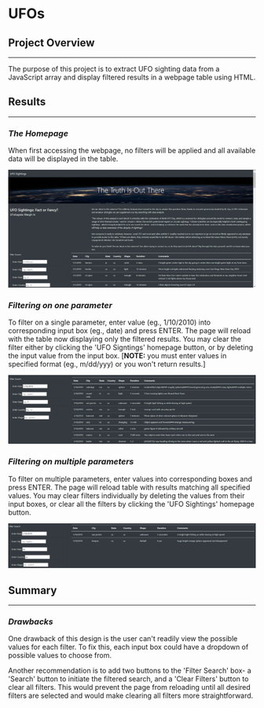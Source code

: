 # UFOs
## **Project Overview**
---
The purpose of this project is to extract UFO sighting data from a JavaScript array and display filtered results in a webpage table using HTML.

## **Results**
---

### *The Homepage*

When first accessing the webpage, no filters will be applied and all available data will be displayed in the table.

![Homepage](resources/homepage.png)

### *Filtering on one parameter*

To filter on a single parameter, enter value (eg., 1/10/2010) into corresponding input box (eg., date) and press ENTER. The page will reload with the table now displaying only the filtered results. You may clear the filter either by clicking the 'UFO Signtings' homepage button, or by deleting the input value from the input box. [**NOTE:** you must enter values in specified format (eg., m/dd/yyy) or you won't return results.]

![Single Filter](resources/filterSing.png) 

### *Filtering on multiple parameters*

To filter on multiple parameters, enter values into corresponding boxes and press ENTER. The page will reload table with results matching all specified values. You may clear filters individually by deleting the values from their input boxes, or clear all the filters by clicking the 'UFO Sightings' homepage button.  

![Multiple Filters](resources/filterMult.png) 


## Summary
***
### *Drawbacks*
One drawback of this design is the user can't readily view the possible values for each filter. To fix this, each input box could have a dropdown of possible values to choose from. 

Another recommendation is to add two buttons to the 'Filter Search' box- a 'Search' button to initiate the filtered search, and a 'Clear Filters' button to clear all filters. This would prevent the page from reloading until all desired filters are selected and would make clearing all filters more straightforward. 